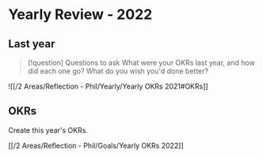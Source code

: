 
# Yearly Review - 2022

## Last year

> [!question] Questions to ask
> What were your OKRs last year, and how did each one go? What do you wish you'd done better?

![[/2 Areas/Reflection - Phil/Yearly/Yearly OKRs 2021#OKRs]]


## OKRs

Create this year's OKRs.

[[/2 Areas/Reflection - Phil/Goals/Yearly OKRs 2022]]